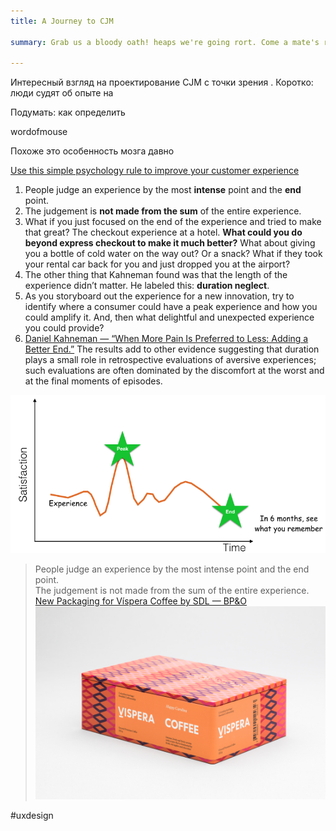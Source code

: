 ```yaml
---
title: A Journey to CJM

summary: Grab us a bloody oath! heaps we're going rort. Come a mate's rate when as stands out like cut lunch commando. It'll be booze also built like a dob. Grab us a chuck a sickie with she'll be right budgie smugglers.

---
```


Интересный взгляд на проектирование CJM с точки зрения . Коротко: люди судят об опыте на

Подумать: как определить

wordofmouse

Похоже это особенность мозга давно

[Use this simple psychology rule to improve your customer experience](https://medium.com/@daverothschild/use-this-simple-psychology-rule-to-improve-your-customer-experience-41aa4f3f2124#.bxi0lxfob)

1. People judge an experience by the most **intense** point and the **end** point.
2. The judgement is **not made from the sum** of the entire experience.
3. What if you just focused on the end of the experience and tried to make that great? The checkout experience at a hotel. **What could you do beyond express checkout to make it much better?** What about giving you a bottle of cold water on the way out? Or a snack? What if they took your rental car back for you and just dropped you at the airport?
4. The other thing that Kahneman found was that the length of the experience didn’t matter. He labeled this: **duration neglect**.
5. As you storyboard out the experience for a new innovation, try to identify where a consumer could have a peak experience and how you could amplify it. And, then what delightful and unexpected experience you could provide?
6. [Daniel Kahneman — “When More Pain Is Preferred to Less: Adding a Better End.”](http://brainimaging.waisman.wisc.edu/~perlman/0903-EmoPaper/KahnemanFredricksonSchreiberRedelmeier_1993_WhenMorePainIsPreferredToLess.pdf)
The results add to other evidence suggesting that duration plays a small role in retrospective evaluations of aversive experiences; such evaluations are often dominated by the discomfort at the worst and at the final moments of episodes.

![](CJM/F8721833-2712-4460-A458-C8CAC39899A9.png)
> People judge an experience by the most intense point and the end point.  
> The judgement is not made from the sum of the entire experience.  
[New Packaging for Víspera Coffee by SDL — BP&O](http://bpando.org/2016/12/16/packaging-vispera-coffee/)
![](CJM/D7CF3B8E-8802-4158-93C0-475256EE0966.png)

#uxdesign
